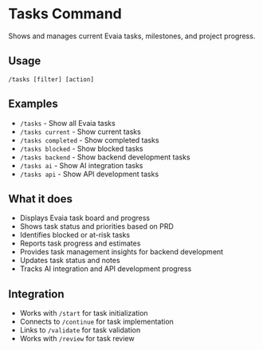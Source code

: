 # Tasks Command

Shows and manages current Evaia tasks, milestones, and project progress.

## Usage
`/tasks [filter] [action]`

## Examples
- `/tasks` - Show all Evaia tasks
- `/tasks current` - Show current tasks
- `/tasks completed` - Show completed tasks
- `/tasks blocked` - Show blocked tasks
- `/tasks backend` - Show backend development tasks
- `/tasks ai` - Show AI integration tasks
- `/tasks api` - Show API development tasks

## What it does
- Displays Evaia task board and progress
- Shows task status and priorities based on PRD
- Identifies blocked or at-risk tasks
- Reports task progress and estimates
- Provides task management insights for backend development
- Updates task status and notes
- Tracks AI integration and API development progress

## Integration
- Works with `/start` for task initialization
- Connects to `/continue` for task implementation
- Links to `/validate` for task validation
- Works with `/review` for task review
